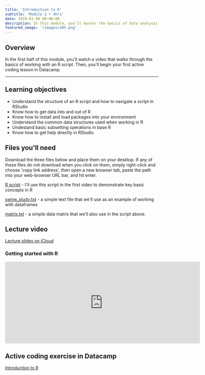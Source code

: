 ```yaml
---
title: 'Introduction to R'
subtitle: 'Module 2 • 4hrs'
date: 2019-01-09 00:00:00
description: In this module, you'll master the basics of data analysis in R, including working with vectors, lists, and data frames.  You'll also practice using R by working with real datasets.
featured_image: '/images/aRt.png'
---
```


## Overview

In the first half of this module, you'll watch a video that walks through the basics of working with an R script.  Then, you'll begin your first active coding lesson in Datacamp

---

## Learning objectives

* Understand the structure of an R script and how to navigate a script in RStudio
* Know how to get data into and out of R
* Know how to install and load packages into your environment
* Understand the common data structures used when working in R
* Undestand basic subsetting operations in base R
* Know how to get help directly in RStudio

## Files you'll need

Download the three files below and place them on your desktop.  If any of these files do not download when you click on them, simply right-click and choose 'copy link address', then open a new browser tab, paste the path into your web-browser URL bar, and hit enter.

[R script]() - I'll use this script in the first video to demonstrate key basic concepts in R

[swine_study.txt]() - a simple text file that we'll use as an example of working with dataframes

[matrix.txt]() - a simple data matrix that we'll also use in the script above.


## Lecture video

[Lecture slides on iCloud](https://www.icloud.com/keynote/084BDHizLJHY4-G04OmHUiXfw#module%5F02%5FRbasics)

### Getting started with R

<iframe src="https://player.vimeo.com/video/421643144" width="640" height="268" frameborder="0" allow="autoplay; fullscreen" allowfullscreen></iframe>


## Active coding exercise in Datacamp

[Introduction to R](https://www.datacamp.com/courses/free-introduction-to-r)

